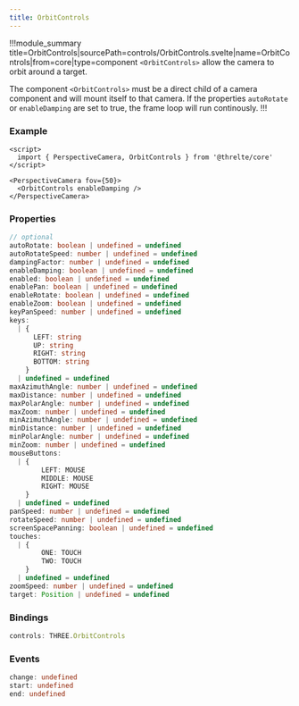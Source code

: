 ```yaml
---
title: OrbitControls
---
```


!!!module_summary title=OrbitControls|sourcePath=controls/OrbitControls.svelte|name=OrbitControls|from=core|type=component
`<OrbitControls>` allow the camera to orbit around a target.

The component `<OrbitControls>` must be a direct child of a camera component and will mount itself to that camera.
If the properties `autoRotate` or `enableDamping` are set to true, the frame loop will run continously.
!!!

### Example

```svelte
<script>
  import { PerspectiveCamera, OrbitControls } from '@threlte/core'
</script>

<PerspectiveCamera fov={50}>
  <OrbitControls enableDamping />
</PerspectiveCamera>
```

### Properties

```ts
// optional
autoRotate: boolean | undefined = undefined
autoRotateSpeed: number | undefined = undefined
dampingFactor: number | undefined = undefined
enableDamping: boolean | undefined = undefined
enabled: boolean | undefined = undefined
enablePan: boolean | undefined = undefined
enableRotate: boolean | undefined = undefined
enableZoom: boolean | undefined = undefined
keyPanSpeed: number | undefined = undefined
keys:
  | {
      LEFT: string
      UP: string
      RIGHT: string
      BOTTOM: string
    }
  | undefined = undefined
maxAzimuthAngle: number | undefined = undefined
maxDistance: number | undefined = undefined
maxPolarAngle: number | undefined = undefined
maxZoom: number | undefined = undefined
minAzimuthAngle: number | undefined = undefined
minDistance: number | undefined = undefined
minPolarAngle: number | undefined = undefined
minZoom: number | undefined = undefined
mouseButtons:
  | {
        LEFT: MOUSE
        MIDDLE: MOUSE
        RIGHT: MOUSE
    }
  | undefined = undefined
panSpeed: number | undefined = undefined
rotateSpeed: number | undefined = undefined
screenSpacePanning: boolean | undefined = undefined
touches:
  | {
        ONE: TOUCH
        TWO: TOUCH
    }
  | undefined = undefined
zoomSpeed: number | undefined = undefined
target: Position | undefined = undefined
```

### Bindings

```ts
controls: THREE.OrbitControls
```

### Events

```ts
change: undefined
start: undefined
end: undefined
```
